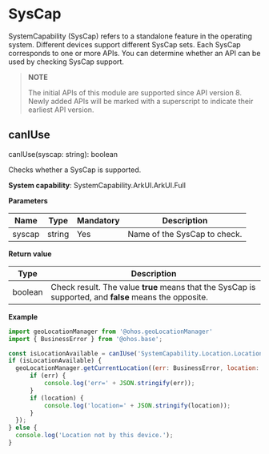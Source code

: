 # SysCap

SystemCapability (SysCap) refers to a standalone feature in the operating system. Different devices support different SysCap sets. Each SysCap corresponds to one or more APIs. You can determine whether an API can be used by checking SysCap support.

> **NOTE**
>
> The initial APIs of this module are supported since API version 8. Newly added APIs will be marked with a superscript to indicate their earliest API version.

## canIUse

canIUse(syscap: string): boolean

Checks whether a SysCap is supported.

**System capability**: SystemCapability.ArkUI.ArkUI.Full

**Parameters**

| Name| Type| Mandatory| Description|
| -------- | -------- | -------- | -------- |
| syscap | string | Yes| Name of the SysCap to check.|

**Return value**

| Type| Description|
| -------- | -------- |
| boolean | Check result. The value **true** means that the SysCap is supported, and **false** means the opposite.|

**Example**

  ```js
import geoLocationManager from '@ohos.geoLocationManager'
import { BusinessError } from '@ohos.base';

const isLocationAvailable = canIUse('SystemCapability.Location.Location.Core');
if (isLocationAvailable) {
    geoLocationManager.getCurrentLocation((err: BusinessError, location: geoLocationManager.Location) => {
        if (err) {
            console.log('err=' + JSON.stringify(err));
        }
        if (location) {
            console.log('location=' + JSON.stringify(location));
        }
    });
} else {
    console.log('Location not by this device.');
}
  ```
